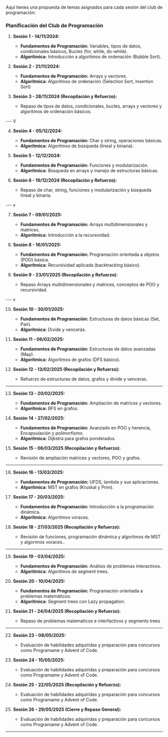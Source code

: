 Aquí tienes una propuesta de temas asignados para cada sesión del club de programación:

### **Planificación del Club de Programación**

1. **Sesión 1 - 14/11/2024:**
    - **Fundamentos de Programación:** Variables, tipos de datos, condicionales básicos, Bucles (for, while, do-while).
    - **Algorítmica:** Introducción a algoritmos de ordenación (Bubble Sort).

2. **Sesión 2 - 21/11/2024:**
    - **Fundamentos de Programación:** Arrays y vectores.
    - **Algorítmica:** Algoritmos de ordenación (Selection Sort, Insertion Sort)

3. **Sesión 3 - 28/11/2024 (Recopilación y Refuerzo):**
    - Repaso de tipos de datos, condicionales, bucles, arrays y vectores y algoritmos de ordenación básicos.

--- V

4. **Sesión 4 - 05/12/2024:**
    - **Fundamentos de Programación:** Char y string, operaciones básicas.
    - **Algorítmica:** Algoritmos de búsqueda (lineal y binaria).

5. **Sesión 5 - 12/12/2024:**
    - **Fundamentos de Programación:** Funciones y modularización.
    - **Algorítmica:** Búsqueda en arrays y manejo de estructuras básicas.

6. **Sesión 6 - 19/12/2024 (Recopilación y Refuerzo):**
    - Repaso de char, string, funciones y modularización y búsqueda lineal y binaria.

--- v

7. **Sesión 7 - 09/01/2025:**
    - **Fundamentos de Programación:** Arrays multidimensionales y matrices.
    - **Algorítmica:** Introducción a la recursividad.

8. **Sesión 8 - 16/01/2025:**
    - **Fundamentos de Programación:** Programación orientada a objetos (POO) básica.
    - **Algorítmica:** Recursividad aplicada (backtracking básico).

9. **Sesión 9 - 23/01/2025 (Recopilación y Refuerzo):**
    - Repaso Arrays multidimensionales y matrices, conceptos de POO y recursividad.

--- v

10. **Sesión 10 - 30/01/2025:**
    - **Fundamentos de Programación:** Estructuras de datos básicas (Set, Pair).
    - **Algorítmica:** Divide y vencerás.

11. **Sesión 11 - 06/02/2025:**
    - **Fundamentos de Programación:** Estructuras de datos avanzadas (Map).
    - **Algorítmica:** Algoritmos de grafos (DFS básico).

12. **Sesión 12 - 13/02/2025 (Recopilación y Refuerzo):**
    - Refuerzo de estructuras de datos, grafos y divide y venceras.

---

13. **Sesión 13 - 20/02/2025:**
    - **Fundamentos de Programación:** Ampliación de matrices y vectores.
    - **Algorítmica:** BFS en grafos.

14. **Sesión 14 - 27/02/2025:**
    - **Fundamentos de Programación:** Avanzado en POO y herencia, Encapsulación y polimorfismo.
    - **Algorítmica:** Dijkstra para grafos ponderados.

15. **Sesión 15 - 06/03/2025 (Recopilación y Refuerzo):**
    - Revisión de ampliación matrices y vectores, POO y grafos.

---

16. **Sesión 16 - 13/03/2025:**
    - **Fundamentos de Programación:** UFDS, lambda y sus aplicaciones.
    - **Algorítmica:** MST en grafos (Kruskal y Prim).

17. **Sesión 17 - 20/03/2025:**
    - **Fundamentos de Programación:** Introducción a la programación dinámica.
    - **Algorítmica:** Algoritmos voraces.

18. **Sesión 18 - 27/03/2025 (Recopilación y Refuerzo):**
    - Revisión de funciones, programación dinámica y algoritmos de MST y algorimos voraces..

---

19. **Sesión 19 - 03/04/2025:**
    - **Fundamentos de Programación:** Análisis de problemas interactivos.
    - **Algorítmica:** Algoritmos de segment trees.

20. **Sesión 20 - 10/04/2025:**
    - **Fundamentos de Programación:** Programación orientada a problemas matemáticos.
    - **Algorítmica:** Segment trees con Lazy propagation.

21. **Sesión 21 - 24/04/2025 (Recopilación y Refuerzo):**
    - Repaso de problemas matematicos e interfactivos y segments trees

---

22. **Sesión 23 - 08/05/2025:**
    - Evaluación de habilidades adquiridas y preparación para concursos como Programame y Advent of Code.

23. **Sesión 24 - 15/05/2025:**
    - Evaluación de habilidades adquiridas y preparación para concursos como Programame y Advent of Code.

24. **Sesión 25 - 22/05/2025 (Recopilación y Refuerzo):**
    - Evaluación de habilidades adquiridas y preparación para concursos como Programame y Advent of Code.

25. **Sesión 26 - 29/05/2025 (Cierre y Repaso General):**
    - Evaluación de habilidades adquiridas y preparación para concursos como Programame y Advent of Code.

---